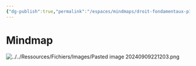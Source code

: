 ```yaml
---
{"dg-publish":true,"permalink":"/espaces/mindmaps/droit-fondamentaux-p1/","tags":["mindmaps"],"noteIcon":"2"}
---
```


# Mindmap

![../../Ressources/Fichiers/Images/Pasted image 20240909221203.png](/img/user/Ressources/Fichiers/Images/Pasted%20image%2020240909221203.png)